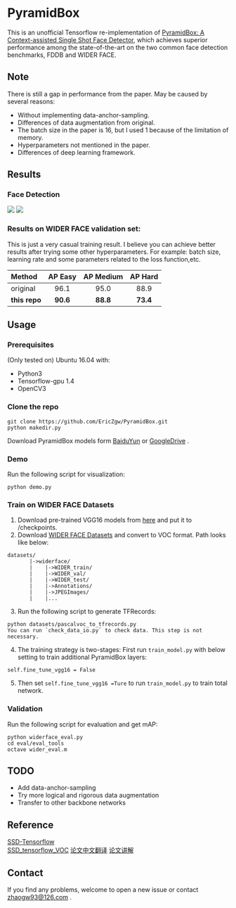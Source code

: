 PyramidBox
===
This is an unofficial Tensorflow re-implementation of [PyramidBox: A Context-assisted Single Shot Face Detector](https://arxiv.org/abs/1803.07737?context=cs), which achieves superior performance among the state-of-the-art on the two common face detection benchmarks, FDDB and WIDER FACE.

## Note
There is still a gap in performance from the paper. May be caused by several reasons:
* Without implementing data-anchor-sampling.
* Differences of data augmentation from original.
* The batch size in the paper is 16, but I used 1 because of the limitation of memory.
* Hyperparameters not mentioned in the paper.
* Differences of deep learning framework.

## Results
### Face Detection
![](https://github.com/EricZgw/PyramidBox/blob/master/demo/1_output.png)
![](https://github.com/EricZgw/PyramidBox/blob/master/demo/2_output.png)

### Results on WIDER FACE validation set:
This is just a very casual training result. I believe you can achieve better results after trying some other hyperparameters. For example: batch size, learning rate and some parameters related to the loss function,etc.
<center>
       
| Method | AP Easy | AP Medium | AP Hard |
|:-------|:-------:|:-------:|:-------:
| original | 96.1 | 95.0 | 88.9 |
| **this repo** | **90.6** | **88.8** | **73.4** |

</center>

## Usage
### Prerequisites
(Only tested on) Ubuntu 16.04 with:
* Python3
* Tensorflow-gpu 1.4
* OpenCV3
### Clone the repo 
```
git clone https://github.com/EricZgw/PyramidBox.git
python makedir.py
```
Download PyramidBox models form [BaiduYun](https://pan.baidu.com/s/1kC-G_e8louDig5Y-NK142g) or [GoogleDrive](https://drive.google.com/open?id=1VpR5wDXJWy3hjK3jsWa1GhSPA4YdejL3) .
### Demo
Run the following script for visualization:
```
python demo.py
```
### Train on WIDER FACE Datasets
1. Download pre-trained VGG16 models from [here](https://github.com/tensorflow/models/tree/master/research/slim) and put it to /checkpoints. <br>
2. Download [WIDER FACE Datasets](http://mmlab.ie.cuhk.edu.hk/projects/WIDERFace/) and convert to VOC format. Path looks like below:
```
datasets/
       |->widerface/
       |    |->WIDER_train/
       |    |->WIDER_val/
       |    |->WIDER_test/
       |    |->Annotations/
       |    |->JPEGImages/
       |    |...
```
3. Run the following script to generate TFRecords:
```
python datasets/pascalvoc_to_tfrecords.py
You can run `check_data_io.py` to check data. This step is not necessary.
```
4. The training strategy is two-stages:
First run `train_model.py` with below setting to train additional PyramidBox layers:
```
self.fine_tune_vgg16 = False
```
5. Then set `self.fine_tune_vgg16 =Ture` to run `train_model.py` to train total network.
### Validation
Run the following script for evaluation and get mAP:
```
python widerface_eval.py
cd eval/eval_tools
octave wider_eval.m
```

## TODO
* Add data-anchor-sampling
* Try more logical and rigorous data augmentation
* Transfer to other backbone networks

## Reference

[SSD-Tensorflow](https://github.com/balancap/SSD-Tensorflow)<br>
[SSD_tensorflow_VOC](https://github.com/LevinJ/SSD_tensorflow_VOC)
[论文中文翻译](https://blog.csdn.net/Xingyb14/article/details/81253129)
[论文讲解](http://keep.01ue.com/?pi=296526&_a=app&_c=index&_m=p)

## Contact
If you find any problems, welcome to open a new issue or contact zhaogw93@126.com .
